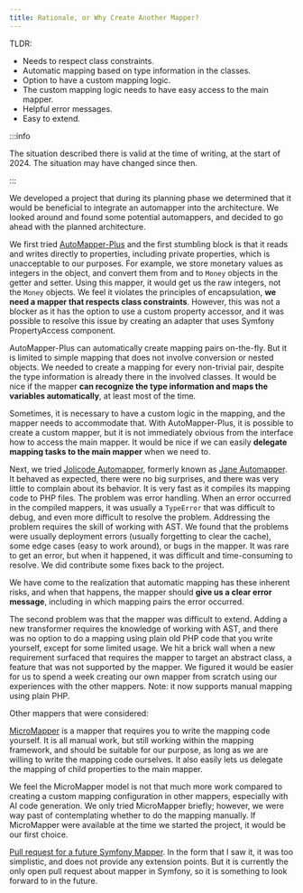 ```yaml
---
title: Rationale, or Why Create Another Mapper?
---
```


TLDR:

* Needs to respect class constraints.
* Automatic mapping based on type information in the classes.
* Option to have a custom mapping logic.
* The custom mapping logic needs to have easy access to the main mapper.
* Helpful error messages.
* Easy to extend.

:::info

The situation described there is valid at the time of writing, at the start of
2024. The situation may have changed since then.

:::

We developed a project that during its planning phase we determined that it
would be beneficial to integrate an automapper into the architecture. We looked
around and found some potential automappers, and decided to go ahead with the
planned architecture.

We first tried
[AutoMapper-Plus](https://github.com/mark-gerarts/automapper-plus) and the first
stumbling block is that it reads and writes directly to properties, including
private properties, which is unacceptable to our purposes. For example, we store
monetary values as integers in the object, and convert them from and to `Money`
objects in the getter and setter. Using this mapper, it would get us the raw
integers, not the `Money` objects. We feel it violates the principles of
encapsulation, **we need a mapper that respects class constraints**. However,
this was not a blocker as it has the option to use a custom property accessor,
and it was possible to resolve this issue by creating an adapter that uses
Symfony PropertyAccess component.

AutoMapper-Plus can automatically create mapping pairs on-the-fly. But it is
limited to simple mapping that does not involve conversion or nested objects. We
needed to create a mapping for every non-trivial pair, despite the type
information is already there in the involved classes. It would be nice if the
mapper **can recognize the type information and maps the variables
automatically**, at least most of the time.

Sometimes, it is necessary to have a custom logic in the mapping, and the mapper
needs to accommodate that. With AutoMapper-Plus, it is possible to create a
custom mapper, but it is not immediately obvious from the interface how to
access the main mapper. It would be nice if we can easily **delegate mapping
tasks to the main mapper** when we need to.

Next, we tried [Jolicode Automapper](https://github.com/jolicode/automapper),
formerly known as [Jane Automapper](https://github.com/janephp/automapper). It
behaved as expected, there were no big surprises, and there was very little to
complain about its behavior. It is very fast as it compiles its mapping code to
PHP files. The problem was error handling. When an error occurred in the
compiled mappers, it was usually a `TypeError` that was difficult to debug, and
even more difficult to resolve the problem. Addressing the problem requires the
skill of working with AST. We found that the problems were usually deployment
errors (usually forgetting to clear the cache), some edge cases (easy to work
around), or bugs in the mapper. It was rare to get an error, but when it
happened, it was difficult and time-consuming to resolve. We did contribute some
fixes back to the project.

We have come to the realization that automatic mapping has these inherent risks,
and when that happens, the mapper should **give us a clear error message**,
including in which mapping pairs the error occurred.

The second problem was that the mapper was difficult to extend. Adding a new
transformer requires the knowledge of working with AST, and there was no option
to do a mapping using plain old PHP code that you write yourself, except for
some limited usage. We hit a brick wall when a new requirement surfaced that
requires the mapper to target an abstract class, a feature that was not
supported by the mapper. We figured it would be easier for us to spend a week
creating our own mapper from scratch using our experiences with the other
mappers. Note: it now supports manual mapping using plain PHP.

Other mappers that were considered:

[MicroMapper](https://github.com/SymfonyCasts/micro-mapper/) is a mapper that
requires you to write the mapping code yourself. It is all manual work, but
still working within the mapping framework, and should be suitable for our
purpose, as long as we are willing to write the mapping code ourselves. It also
easily lets us delegate the mapping of child properties to the main mapper.

We feel the MicroMapper model is not that much more work compared to creating a
custom mapping configuration in other mappers, especially with AI code
generation. We only tried MicroMapper briefly; however, we were way past of
contemplating whether to do the mapping manually. If MicroMapper were available
at the time we started the project, it would be our first choice.

[Pull request for a future Symfony Mapper](https://github.com/symfony/symfony/pull/51741).
In the form that I saw it, it was too simplistic, and does not provide any
extension points. But it is currently the only open pull request about mapper
in Symfony, so it is something to look forward to in the future.
